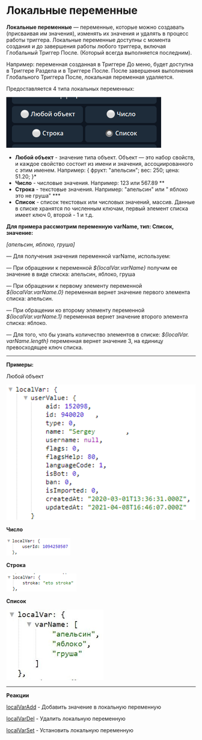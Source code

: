 # Локальные переменные

**Локальные переменные** — переменные, которые можно создавать (присваивая им значения), изменять их значения и удалять  в процесс работы триггера. Локальные переменные доступны с момента создания и до завершения работы любого триггера, включая Глобальный Триггер После. (Который всегда выполняется последним).

Например: переменная созданная в Триггере До меню, будет доступна в Триггере Раздела и в Триггере После. После завершения выполнения Глобального Триггера После, локальная переменная удаляется.

Предоставляется 4 типа локальных переменных:

![](./1.png)
* **Любой объект** - значение типа объект. Объект — это набор свойств, и каждое свойство состоит из имени и значения, ассоциированного с этим именем. Например: { фрукт: "апельсин"; вес: 250; цена: 51.20; }*
* **Число** - числовые значения. Например: 123 или 567.89 **
* **Строка** - текстовые значения. Например: "апельсин" или " яблоко это не груша" ***
* **Список** - список текстовых или числовых значений, массив. Данные в списке хранятся по численным ключам, первый элемент списка имеет ключ 0, второй - 1 и т.д. 

**Для примера рассмотрим переменную varName, тип: Список, значение:** 

_[апельсин, яблоко, груша]_

— Для получения значения переменной varName, используем: 

— При обращении к переменной _${localVar.varName}_ получим ее значение в виде списка: апельсин, яблоко, груша

— При обращении к первому элементу переменной _${localVar.varName.0}_ переменная вернет значение первого элемента списка: апельсин.

— При обращении ко второму элементу переменной _${localVar.varName.1}_ переменная вернет значение второго элемента списка: яблоко.

— Для того, что бы узнать количество элементов в списке: _${localVar. varName.length}_ переменная вернет значение 3, на единицу превосходящее ключ списка.

---

**Примеры:**

Любой объект

![](./2.png)

**Число**

![](./3.png)

**Строка**

![](./4.png)

**Список**

![](./5.png)

---

**Реакции**

[localVarAdd](/docs/admin/localvar/localvaradd) - Добавить значение в локальную переменную

[localVarDel](/docs/admin/localvar/localvardel) - Удалить локальную переменную

[localVarSet](/docs/admin/localvar/localvarset) - Установить локальную переменную



